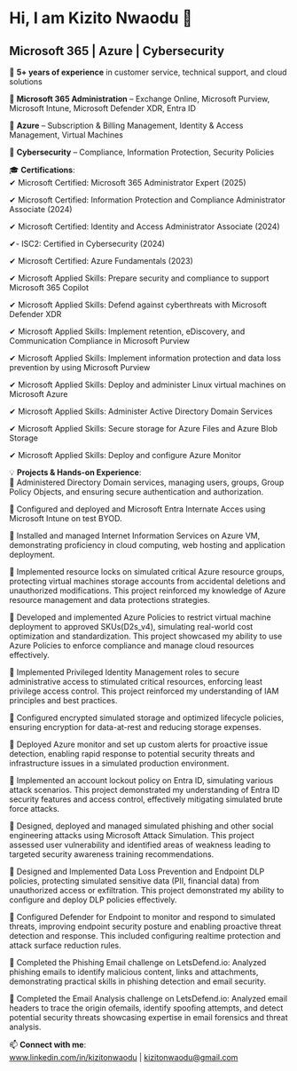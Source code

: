 # Hi, I am Kizito Nwaodu 👋  

## Microsoft 365 | Azure | Cybersecurity  

🌟 **5+ years of experience** in customer service, technical support, and cloud solutions  

🔹 **Microsoft 365 Administration** – Exchange Online, Microsoft Purview, Microsoft Intune, Microsoft Defender XDR, Entra ID

🔹 **Azure** – Subscription & Billing Management, Identity & Access Management, Virtual Machines  

🔹 **Cybersecurity** – Compliance, Information Protection, Security Policies  



🎓 **Certifications**:  
✔ Microsoft Certified: Microsoft 365 Administrator Expert (2025) 

✔ Microsoft Certified: Information Protection and Compliance Administrator Associate (2024)

✔ Microsoft Certified: Identity and Access Administrator Associate (2024)

✔- ISC2: Certified in Cybersecurity (2024)

✔ Microsoft Certified: Azure Fundamentals (2023)

✔ Microsoft Applied Skills: Prepare security and compliance to support Microsoft 365 Copilot

✔ Microsoft Applied Skills: Defend against cyberthreats with Microsoft Defender XDR

✔ Microsoft Applied Skills: Implement retention, eDiscovery, and Communication Compliance in Microsoft Purview

✔ Microsoft Applied Skills: Implement information protection and data loss prevention by using Microsoft Purview

✔ Microsoft Applied Skills: Deploy and administer Linux virtual machines on Microsoft Azure

✔ Microsoft Applied Skills: Administer Active Directory Domain Services

✔ Microsoft Applied Skills: Secure storage for Azure Files and Azure Blob Storage

✔ Microsoft Applied Skills: Deploy and configure Azure Monitor


💡 **Projects & Hands-on Experience**:  
🔹 Administered Directory Domain services, managing users, groups, Group Policy Objects, and ensuring secure
authentication and authorization.

🔹 Configured and deployed and Microsoft Entra Internate Acces using Microsoft Intune on test BYOD.

🔹 Installed and managed Internet Information Services on Azure VM, demonstrating proficiency in cloud computing, web
hosting and application deployment.

🔹 Implemented resource locks on simulated critical Azure resource groups, protecting virtual machines storage accounts
from accidental deletions and unauthorized modifications. This project reinforced my knowledge of Azure resource
management and data protections strategies.

🔹 Developed and implemented Azure Policies to restrict virtual machine deployment to approved SKUs(D2s_v4),
simulating real-world cost optimization and standardization. This project showcased my ability to use Azure Policies to
enforce compliance and manage cloud resources effectively.

🔹 Implemented Privileged Identity Management roles to secure administrative access to stimulated critical resources,
enforcing least privilege access control. This project reinforced my understanding of IAM principles and best practices.

🔹 Configured encrypted simulated storage and optimized lifecycle policies, ensuring encryption for data-at-rest and
reducing storage expenses.

🔹 Deployed Azure monitor and set up custom alerts for proactive issue detection, enabling rapid response to potential
security threats and infrastructure issues in a simulated production environment. 

🔹 Implemented an account lockout policy on Entra ID, simulating various attack scenarios. This project demonstrated my understanding of Entra ID security features and access control, effectively mitigating
simulated brute force attacks.

🔹 Designed, deployed and managed simulated phishing and other social engineering attacks using Microsoft Attack Simulation. This project assessed user vulnerability and identified areas of weakness
leading to targeted security awareness training recommendations.

🔹 Designed and Implemented Data Loss Prevention and Endpoint DLP policies, protecting simulated sensitive data (PII, financial data) from unauthorized access or exfiltration. This project demonstrated
my ability to configure and deploy DLP policies effectively.

🔹 Configured Defender for Endpoint to monitor and respond to simulated threats, improving endpoint security posture and enabling proactive threat detection and response. This included configuring realtime protection and attack surface reduction rules.

🔹 Completed the Phishing Email challenge on LetsDefend.io: Analyzed phishing emails to identify malicious content, links and attachments, demonstrating practical skills in phishing detection and email
security.

🔹 Completed the Email Analysis challenge on LetsDefend.io: Analyzed email headers to trace the origin ofemails, identify spoofing attempts, and detect potential security threats showcasing expertise in email forensics and threat analysis.



📫 **Connect with me**:  
www.linkedin.com/in/kizitonwaodu | kizitonwaodu@gmail.com 

